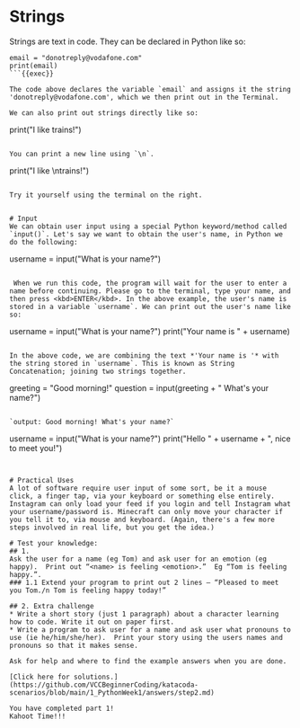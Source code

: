 # Strings

Strings are text in code. They can be declared in Python like so:

```
email = "donotreply@vodafone.com"
print(email)
```{{exec}}

The code above declares the variable `email` and assigns it the string 'donotreply@vodafone.com', which we then print out in the Terminal.

We can also print out strings directly like so:

```
print("I like trains!")
```{{exec}}

You can print a new line using `\n`.

```
print("I like \ntrains!")
```{{exec}}

Try it yourself using the terminal on the right.


# Input
We can obtain user input using a special Python keyword/method called `input()`. Let's say we want to obtain the user's name, in Python we do the following:

```
username = input("What is your name?")
```{{exec}}

 When we run this code, the program will wait for the user to enter a name before continuing. Please go to the terminal, type your name, and then press <kbd>ENTER</kbd>. In the above example, the user's name is stored in a variable `username`. We can print out the user's name like so:

```
username = input("What is your name?")
print("Your name is " + username)
```{{exec}}

In the above code, we are combining the text *'Your name is '* with the string stored in `username`. This is known as String Concatenation; joining two strings together.

```
greeting = "Good morning!"
question = input(greeting + " What's your name?")
```{{exec}}

`output: Good morning! What's your name?`

```
username = input("What is your name?")
print("Hello " + username + ", nice to meet you!")
```{{exec}}


# Practical Uses
A lot of software require user input of some sort, be it a mouse click, a finger tap, via your keyboard or something else entirely. Instagram can only load your feed if you login and tell Instagram what your username/password is. Minecraft can only move your character if you tell it to, via mouse and keyboard. (Again, there's a few more steps involved in real life, but you get the idea.)

# Test your knowledge:
## 1.
Ask the user for a name (eg Tom) and ask user for an emotion (eg happy).  Print out “<name> is feeling <emotion>.”  Eg “Tom is feeling happy.”.
### 1.1 Extend your program to print out 2 lines – “Pleased to meet you Tom./n Tom is feeling happy today!”

## 2. Extra challenge
* Write a short story (just 1 paragraph) about a character learning how to code. Write it out on paper first.
* Write a program to ask user for a name and ask user what pronouns to use (ie he/him/she/her).  Print your story using the users names and pronouns so that it makes sense.

Ask for help and where to find the example answers when you are done.

[Click here for solutions.](https://github.com/VCCBeginnerCoding/katacoda-scenarios/blob/main/1_PythonWeek1/answers/step2.md)

You have completed part 1!
Kahoot Time!!!